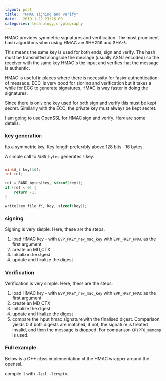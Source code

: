 ```yaml
---
layout: post
title:  "HMAC signing and verify"
date:   2019-1-19 23:26:00
categories: technology,cryptography
---
```


HMAC provides symmetric signatures and verification. The most prominent hash algorithms when using HMAC are SHA256 and SHA-3.

This means the same key is used for both ends, sign and verify. The hash must be transmitted alongside the message (usually ASN.1 encoded) so the receiver with the same key HMAC's the input and verifies that the message is authentic.

HMAC is useful in places where there is necessity for faster authentication of message. ECC, is very good for signing and verification but it takes a while for ECC to generate signatures, HMAC is way faster in doing the signatures.

Since there is only one key used for both sign and verify this must be kept secret. Similarly with the ECC, the private key must always be kept secret.

I am going to use OpenSSL for HMAC sign and verify. Here are some details.

### key generation

Its a symmetric key. Key length preferably above 128 bits - 16 bytes.

A simple call to `RAND_bytes` generates a key.

```c

uint8_t key[16];
int ret;

ret = RAND_bytes(key, sizeof(key));
if (ret < 0) {
    return -1;
}

write(key_file_fd, key, sizeof(key));

```

### signing

Signing is very simple. Here, these are the steps.

1. load HMAC key - with `EVP_PKEY_new_mac_key` with `EVP_PKEY_HMAC` as the first argument
2. create an MD_CTX
3. initialize the digest
4. update and finalize the digest

### Verification

Verification is very simple. Here, these are the steps.

1. load HMAC key - with `EVP_PKEY_new_mac_key` with `EVP_PKEY_HMAC` as the first argument
2. create an MD_CTX
3. initialize the digest
4. update and finalize the digest
5. compare the input hmac signature with the finalised digest. Comparison yields 0 if both digests are matched, if not, the signature is treated invalid, and then the message is dropped. For comparison `CRYPTO_memcmp` is used.

### Full example

Below is a C++ class implementation of the HMAC wrapper around the openssl.

compile it with `-lssl -lcrypto`.

<script src="https://gist.github.com/DevNaga/96e18e88f3d3742cdce00679ca4875ac.js"></script>

